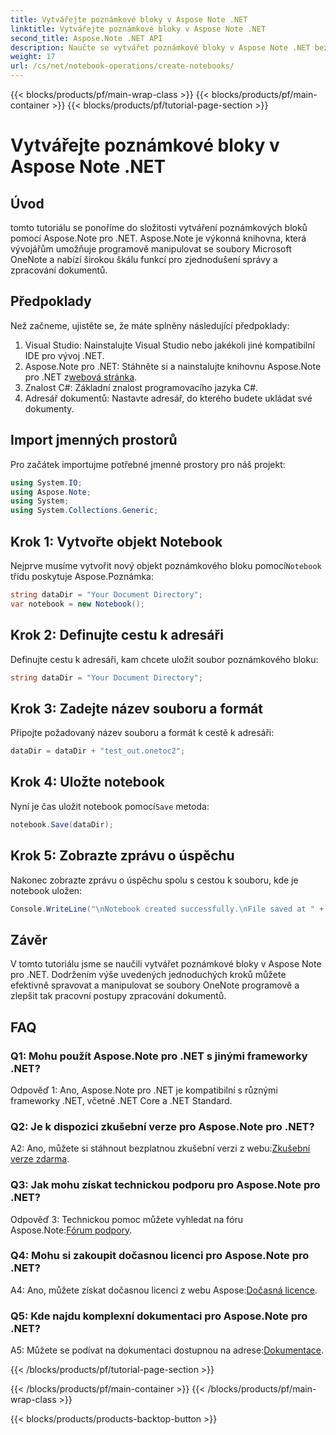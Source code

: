 ```yaml
---
title: Vytvářejte poznámkové bloky v Aspose Note .NET
linktitle: Vytvářejte poznámkové bloky v Aspose Note .NET
second_title: Aspose.Note .NET API
description: Naučte se vytvářet poznámkové bloky v Aspose Note .NET bez námahy. Zlepšete své pracovní postupy při zpracování dokumentů.
weight: 17
url: /cs/net/notebook-operations/create-notebooks/
---
```


{{< blocks/products/pf/main-wrap-class >}}
{{< blocks/products/pf/main-container >}}
{{< blocks/products/pf/tutorial-page-section >}}

# Vytvářejte poznámkové bloky v Aspose Note .NET

## Úvod

tomto tutoriálu se ponoříme do složitosti vytváření poznámkových bloků pomocí Aspose.Note pro .NET. Aspose.Note je výkonná knihovna, která vývojářům umožňuje programově manipulovat se soubory Microsoft OneNote a nabízí širokou škálu funkcí pro zjednodušení správy a zpracování dokumentů.

## Předpoklady

Než začneme, ujistěte se, že máte splněny následující předpoklady:

1. Visual Studio: Nainstalujte Visual Studio nebo jakékoli jiné kompatibilní IDE pro vývoj .NET.
2.  Aspose.Note pro .NET: Stáhněte si a nainstalujte knihovnu Aspose.Note pro .NET z[webová stránka](https://releases.aspose.com/note/net/).
3. Znalost C#: Základní znalost programovacího jazyka C#.
4. Adresář dokumentů: Nastavte adresář, do kterého budete ukládat své dokumenty.

## Import jmenných prostorů

Pro začátek importujme potřebné jmenné prostory pro náš projekt:

```csharp
using System.IO;
using Aspose.Note;
using System;
using System.Collections.Generic;
```

## Krok 1: Vytvořte objekt Notebook

 Nejprve musíme vytvořit nový objekt poznámkového bloku pomocí`Notebook` třídu poskytuje Aspose.Poznámka:

```csharp
string dataDir = "Your Document Directory";
var notebook = new Notebook();
```

## Krok 2: Definujte cestu k adresáři

Definujte cestu k adresáři, kam chcete uložit soubor poznámkového bloku:

```csharp
string dataDir = "Your Document Directory";
```

## Krok 3: Zadejte název souboru a formát

Připojte požadovaný název souboru a formát k cestě k adresáři:

```csharp
dataDir = dataDir + "test_out.onetoc2";
```

## Krok 4: Uložte notebook

 Nyní je čas uložit notebook pomocí`Save` metoda:

```csharp
notebook.Save(dataDir);
```

## Krok 5: Zobrazte zprávu o úspěchu

Nakonec zobrazte zprávu o úspěchu spolu s cestou k souboru, kde je notebook uložen:

```csharp
Console.WriteLine("\nNotebook created successfully.\nFile saved at " + dataDir);
```

## Závěr

V tomto tutoriálu jsme se naučili vytvářet poznámkové bloky v Aspose Note pro .NET. Dodržením výše uvedených jednoduchých kroků můžete efektivně spravovat a manipulovat se soubory OneNote programově a zlepšit tak pracovní postupy zpracování dokumentů.

## FAQ

### Q1: Mohu použít Aspose.Note pro .NET s jinými frameworky .NET?

Odpověď 1: Ano, Aspose.Note pro .NET je kompatibilní s různými frameworky .NET, včetně .NET Core a .NET Standard.

### Q2: Je k dispozici zkušební verze pro Aspose.Note pro .NET?

 A2: Ano, můžete si stáhnout bezplatnou zkušební verzi z webu:[Zkušební verze zdarma](https://releases.aspose.com/).

### Q3: Jak mohu získat technickou podporu pro Aspose.Note pro .NET?

 Odpověď 3: Technickou pomoc můžete vyhledat na fóru Aspose.Note:[Fórum podpory](https://forum.aspose.com/c/note/28).

### Q4: Mohu si zakoupit dočasnou licenci pro Aspose.Note pro .NET?

A4: Ano, můžete získat dočasnou licenci z webu Aspose:[Dočasná licence](https://purchase.aspose.com/temporary-license/).

### Q5: Kde najdu komplexní dokumentaci pro Aspose.Note pro .NET?

 A5: Můžete se podívat na dokumentaci dostupnou na adrese:[Dokumentace](https://reference.aspose.com/note/net/).



{{< /blocks/products/pf/tutorial-page-section >}}

{{< /blocks/products/pf/main-container >}}
{{< /blocks/products/pf/main-wrap-class >}}

{{< blocks/products/products-backtop-button >}}
